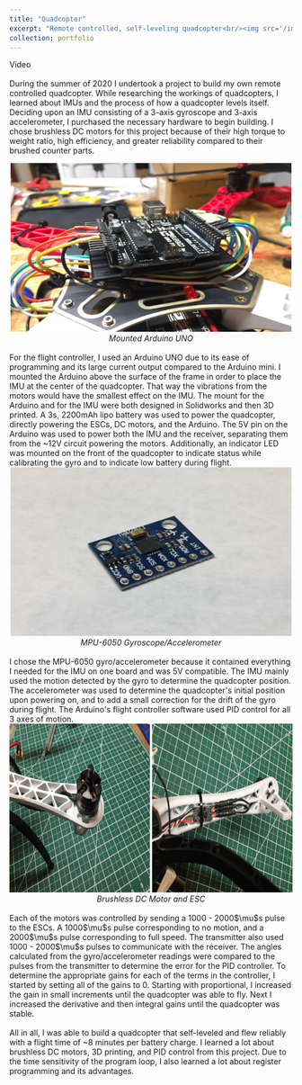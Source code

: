 ```yaml
---
title: "Quadcopter"
excerpt: "Remote controlled, self-leveling quadcopter<br/><img src='/images/quadcopter.jpg' width="500" height="300">"
collection: portfolio
---
```

Video<br/><br/>
During the summer of 2020 I undertook a project to build my own remote controlled quadcopter. While researching the workings of quadcopters, I learned about IMUs and the process of how a quadcopter levels itself. Deciding upon an IMU consisting of a 3-axis gyroscope and 3-axis accelerometer, I purchased the necessary hardware to begin building. I chose brushless DC motors for this project because of their high torque to weight ratio, high efficiency, and greater reliability compared to their brushed counter parts.<br/>
<center><img src ='/images/arduino.JPG' width="500" height="300"><br/>
<em>Mounted Arduino UNO</em></center><br/>
For the flight controller, I used an Arduino UNO due to its ease of programming and its large current output compared to the Arduino mini. I mounted the Arduino above the surface of the frame in order to place the IMU at the center of the quadcopter. That way the vibrations from the motors would have the smallest effect on the IMU. The mount for the Arduino and for the IMU were both designed in Solidworks and then 3D printed. A 3s, 2200mAh lipo battery was used to power the quadcopter, directly powering the ESCs, DC motors, and the Arduino. The 5V pin on the Arduino was used to power both the IMU and the receiver, separating them from the ~12V circuit powering the motors. Additionally, an indicator LED was mounted on the front of the quadcopter to indicate status while calibrating the gyro and to indicate low battery during flight. <br/>
<center><img src ='/images/gyro.JPG' width="500" height="300"><br/>
<em>MPU-6050 Gyroscope/Accelerometer</em></center><br/>
I chose the MPU-6050 gyro/accelerometer because it contained everything I needed for the IMU on one board and was 5V compatible. The IMU mainly used the motion detected by the gyro to determine the quadcopter position. The accelerometer was used to determine the quadcopter's initial position upon powering on, and to add a small correction for the drift of the gyro during flight. The Arduino's flight controller software used PID control for all 3 axes of motion.<br/>
<center><img src ='/images/motor.JPG' width="250" height="300"> <img src='/images/esc.JPG' width="250" height="300"><br/>
<em>Brushless DC Motor and ESC</em></center><br/>
Each of the  motors was controlled by sending a 1000 - 2000$\mu$s pulse to the ESCs. A 1000$\mu$s pulse corresponding to no motion, and a 2000$\mu$s pulse corresponding to full speed. The transmitter also used 1000 - 2000$\mu$s pulses to communicate with the receiver. The angles calculated from the gyro/accelerometer readings were compared to the pulses from the transmitter to determine the error for the PID controller. To determine the appropriate gains for each of the terms in the controller, I started by setting all of the gains to 0. Starting with proportional, I increased the gain in small increments until the quadcopter was able to fly. Next I increased the derivative and then integral gains until the quadcopter was stable.<br/><br/>
All in all, I was able to build a quadcopter that self-leveled and flew reliably with a flight time of ~8 minutes per battery charge. I learned a lot about brushless DC motors, 3D printing, and PID control from this project. Due to the time sensitivity of the program loop, I also learned a lot about register programming and its advantages.  
